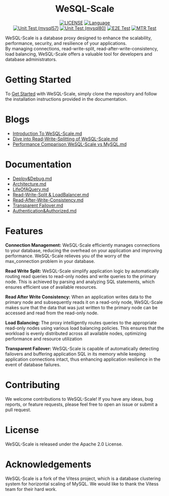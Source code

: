 

<div align="center">
    <h1>WeSQL-Scale</h1>

[![LICENSE](https://img.shields.io/badge/License-Apache%202.0-green.svg)](https://github.com/apecloud/wesql-scale/blob/vitess-release-16.0-dev/LICENSE)
[![Language](https://img.shields.io/badge/Language-Go-blue.svg)](https://go.dev/)
<br/>
[![Unit Test (mysql57)](https://github.com/apecloud/wesql-scale/actions/workflows/unit_test_mysql57.yml/badge.svg?branch=main)](https://github.com/apecloud/wesql-scale/actions/workflows/unit_test_mysql57.yml)
[![Unit Test (mysql80)](https://github.com/apecloud/wesql-scale/actions/workflows/unit_test_mysql80.yml/badge.svg?branch=main)](https://github.com/apecloud/wesql-scale/actions/workflows/unit_test_mysql80.yml)
[![E2E Test](https://github.com/apecloud/wesql-scale/actions/workflows/cluster_endtoend_wesql.yml/badge.svg?branch=main)](https://github.com/apecloud/wesql-scale/actions/workflows/cluster_endtoend_wesql.yml)
[![MTR Test](https://github.com/apecloud/wesql-scale/actions/workflows/cluster_endtoend_mysqltester.yml/badge.svg?branch=main)](https://github.com/apecloud/wesql-scale/actions/workflows/cluster_endtoend_mysqltester.yml)

</div>


WeSQL-Scale is a database proxy designed to enhance the scalability, performance, security, and resilience of your applications.
<br/>
By managing connections, read-write-split, read-after-write-consistency, load balancing, WeSQL-Scale offers
a valuable tool for developers and database administrators.

# Getting Started
To [Get Started](https://github.com/apecloud/wesql-scale/blob/main/doc/dev_docs/00-Deploy%26Debug.md) with WeSQL-Scale, simply clone the repository and follow the installation instructions
provided in the documentation.

# Blogs
* [Introduction To WeSQL-Scale.md](doc%2Fblogs%2FIntroduction%20To%20WeSQL-Scale.md)
* [Dive into Read-Write-Splitting of WeSQL-Scale.md](doc%2Fblogs%2FDive%20into%20Read-Write-Splitting%20of%20WeSQL-Scale.md)
* [Performance Comparison WeSQL-Scale vs MySQL.md](doc%2Fblogs%2FPerformance%20Comparison%20WeSQL-Scale%20vs%20MySQL.md)

# Documentation
* [Deploy&Debug.md](doc%2Ftoturial%2F00-Deploy%26Debug.md)
* [Architecture.md](doc%2Ftoturial%2F01-Architecture.md)
* [LifeOfAQuery.md](doc%2Ftoturial%2F02-LifeOfAQuery.md)
* [Read-Write-Split & LoadBalancer.md](doc%2Ftoturial%2F03-Read-Write-Split%20%26%20LoadBalancer.md)
* [Read-After-Write-Consistency.md](doc%2Ftoturial%2F04-Read-After-Write-Consistency.md)
* [Transparent Failover.md](doc%2Ftoturial%2F05-Transparent%20Failover.md)
* [Authentication&Authorized.md](doc%2Ftoturial%2F06-Authentication%26Authorized.md)

# Features

**Connection Management:**
WeSQL-Scale efficiently manages connections to your database, reducing the overhead on your application
and improving performance. WeSQL-Scale relieves you of the worry of the max_connection problem in your database.

**Read Write Split:**
WeSQL-Scale simplify application logic by automatically routing read queries to read-only nodes
and write queries to the primary node. This is achieved by parsing and analyzing SQL statements,
which ensures efficient use of available resources.

**Read After Write Consistency:**
When an application writes data to the primary node and subsequently reads it on a read-only node,
WeSQL-Scale makes sure that the data that was just written to the primary node can be accessed
and read from the read-only node.

**Load Balancing:**
The proxy intelligently routes queries to the appropriate read-only nodes using various load balancing policies.
This ensures that the workload is evenly distributed across all available nodes, optimizing performance
and resource utilization

**Transparent Failover:**
WeSQL-Scale is capable of automatically detecting failovers and buffering application SQL in its memory while keeping application connections intact, 
thus enhancing application resilience in the event of database failures.

# Contributing
We welcome contributions to WeSQL-Scale! If you have any ideas, bug reports, or feature requests,
please feel free to open an issue or submit a pull request.

# License
WeSQL-Scale is released under the Apache 2.0 License.

# Acknowledgements
WeSQL-Scale is a fork of the Vitess project, which is a database clustering system for horizontal scaling of MySQL.
We would like to thank the Vitess team for their hard work.
